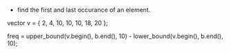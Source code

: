 - find the first and last occurance of an element.

vector<int> v = { 2, 4, 10, 10, 10, 18, 20 };
  
freq = upper_bound(v.begin(), b.end(), 10) - lower_bound(v.begin(), b.end(), 10);
